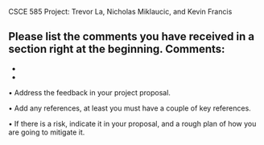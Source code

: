 CSCE 585 Project: Trevor La, Nicholas Miklaucic, and Kevin Francis

Please list the comments you have received in a section right at the beginning.
Comments:
-
-
-

• Address the feedback in your project proposal.

• Add any references, at least you must have a couple of key references.

• If there is a risk, indicate it in your proposal, and a rough plan of how you are going to
mitigate it.
